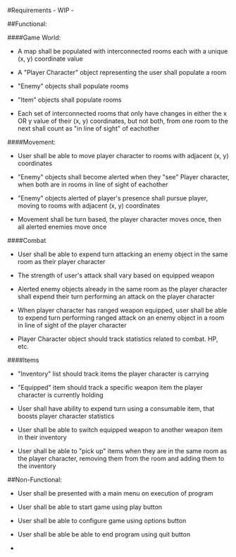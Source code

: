 #Requirements - WIP -


##Functional:


####Game World:

- A map shall be populated with interconnected rooms each with a unique (x, y) coordinate value

- A "Player Character" object representing the user shall populate a room

- "Enemy" objects shall populate rooms

- "Item" objects shall populate rooms

- Each set of interconnected rooms that only have changes in either the x OR y value of their (x, y) coordinates, but not both, from one 
room to the next shall count as "in line of sight" of eachother

####Movement:

- User shall be able to move player character to rooms with adjacent (x, y) coordinates

- "Enemy" objects shall become alerted when they "see" Player character, when both are in rooms in line of sight of eachother

- "Enemy" objects alerted of player's presence shall pursue player, moving to rooms with adjacent (x, y) coordinates

- Movement shall be turn based, the player character moves once, then all alerted enemies move once

####Combat

- User shall be able to expend turn attacking an enemy object in the same room as their player character

- The strength of user's attack shall vary based on equipped weapon

- Alerted enemy objects already in the same room as the player character shall expend their turn performing an attack on the player character

- When player character has ranged weapon equipped, user shall be able to expend turn performing ranged attack on an enemy object in a room 
in line of sight of the player character

- Player Character object should track statistics related to combat. HP, etc.

####Items

- "Inventory" list should track items the player character is carrying

- "Equipped" item should track a specific weapon item the player character is currently holding

- User shall have ability to expend turn using a consumable item, that boosts player character statistics

- User shall be able to switch equipped weapon to another weapon item in their inventory

- User shall be able to "pick up" items when they are in the same room as the player character, removing them from the room and adding them to the inventory


##Non-Functional:

- User shall be presented with a main menu on execution of program

- User shall be able to start game using play button

- User shall be able to configure game using options button

- User shall be able be able to end program using quit button

-